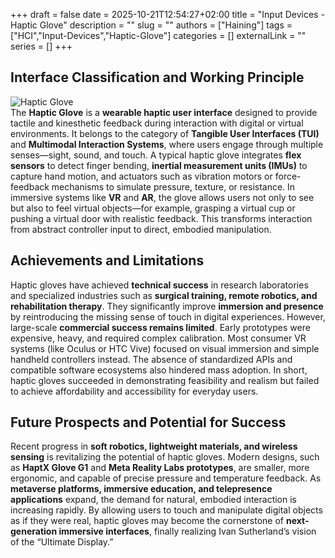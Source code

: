 +++ 
draft = false
date = 2025-10-21T12:54:27+02:00
title = "Input Devices - Haptic Glove"
description = ""
slug = ""
authors = ["Haining"]
tags = ["HCI","Input-Devices","Haptic-Glove"]
categories = []
externalLink = ""
series = []
+++
## Interface Classification and Working Principle
![Haptic Glove](/haining-yu/images/glove.png "Haptic Glove")   
The **Haptic Glove** is a **wearable haptic user interface** designed to provide tactile and kinesthetic feedback during interaction with digital or virtual environments. It belongs to the category of **Tangible User Interfaces (TUI)** and **Multimodal Interaction Systems**, where users engage through multiple senses—sight, sound, and touch.
A typical haptic glove integrates **flex sensors** to detect finger bending, **inertial measurement units (IMUs)** to capture hand motion, and actuators such as vibration motors or force-feedback mechanisms to simulate pressure, texture, or resistance. In immersive systems like **VR** and **AR**, the glove allows users not only to see but also to feel virtual objects—for example, grasping a virtual cup or pushing a virtual door with realistic feedback. This transforms interaction from abstract controller input to direct, embodied manipulation.

## Achievements and Limitations
Haptic gloves have achieved **technical success** in research laboratories and specialized industries such as **surgical training, remote robotics, and rehabilitation therapy**. They significantly improve **immersion and presence** by reintroducing the missing sense of touch in digital experiences.
However, large-scale **commercial success remains limited**. Early prototypes were expensive, heavy, and required complex calibration. Most consumer VR systems (like Oculus or HTC Vive) focused on visual immersion and simple handheld controllers instead. The absence of standardized APIs and compatible software ecosystems also hindered mass adoption. In short, haptic gloves succeeded in demonstrating feasibility and realism but failed to achieve affordability and accessibility for everyday users.

## Future Prospects and Potential for Success
Recent progress in **soft robotics, lightweight materials, and wireless sensing** is revitalizing the potential of haptic gloves. Modern designs, such as **HaptX Glove G1** and **Meta Reality Labs prototypes**, are smaller, more ergonomic, and capable of precise pressure and temperature feedback.
As **metaverse platforms, immersive education, and telepresence applications** expand, the demand for natural, embodied interaction is increasing rapidly. By allowing users to touch and manipulate digital objects as if they were real, haptic gloves may become the cornerstone of **next-generation immersive interfaces**, finally realizing Ivan Sutherland’s vision of the “Ultimate Display.”

